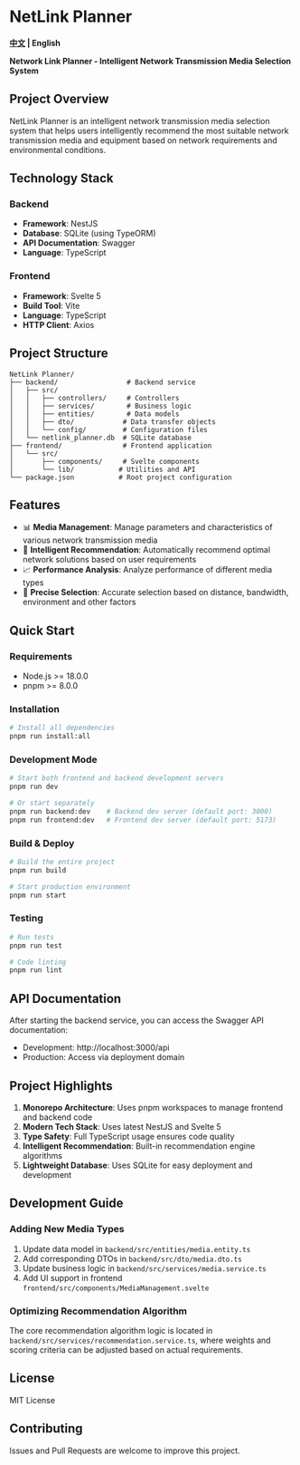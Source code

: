 # NetLink Planner

**[中文](README.md) | English**

**Network Link Planner - Intelligent Network Transmission Media Selection System**

## Project Overview

NetLink Planner is an intelligent network transmission media selection system that helps users intelligently recommend the most suitable network transmission media and equipment based on network requirements and environmental conditions.

## Technology Stack

### Backend
- **Framework**: NestJS
- **Database**: SQLite (using TypeORM)
- **API Documentation**: Swagger
- **Language**: TypeScript

### Frontend
- **Framework**: Svelte 5
- **Build Tool**: Vite
- **Language**: TypeScript
- **HTTP Client**: Axios

## Project Structure

```
NetLink Planner/
├── backend/                 # Backend service
│   ├── src/
│   │   ├── controllers/     # Controllers
│   │   ├── services/        # Business logic
│   │   ├── entities/        # Data models
│   │   ├── dto/            # Data transfer objects
│   │   └── config/         # Configuration files
│   └── netlink_planner.db  # SQLite database
├── frontend/               # Frontend application
│   └── src/
│       ├── components/     # Svelte components
│       └── lib/           # Utilities and API
└── package.json           # Root project configuration
```

## Features

- 📊 **Media Management**: Manage parameters and characteristics of various network transmission media
- 🤖 **Intelligent Recommendation**: Automatically recommend optimal network solutions based on user requirements
- 📈 **Performance Analysis**: Analyze performance of different media types
- 🎯 **Precise Selection**: Accurate selection based on distance, bandwidth, environment and other factors

## Quick Start

### Requirements

- Node.js >= 18.0.0
- pnpm >= 8.0.0

### Installation

```bash
# Install all dependencies
pnpm run install:all
```

### Development Mode

```bash
# Start both frontend and backend development servers
pnpm run dev

# Or start separately
pnpm run backend:dev    # Backend dev server (default port: 3000)
pnpm run frontend:dev   # Frontend dev server (default port: 5173)
```

### Build & Deploy

```bash
# Build the entire project
pnpm run build

# Start production environment
pnpm run start
```

### Testing

```bash
# Run tests
pnpm run test

# Code linting
pnpm run lint
```

## API Documentation

After starting the backend service, you can access the Swagger API documentation:
- Development: http://localhost:3000/api
- Production: Access via deployment domain

## Project Highlights

1. **Monorepo Architecture**: Uses pnpm workspaces to manage frontend and backend code
2. **Modern Tech Stack**: Uses latest NestJS and Svelte 5
3. **Type Safety**: Full TypeScript usage ensures code quality
4. **Intelligent Recommendation**: Built-in recommendation engine algorithms
5. **Lightweight Database**: Uses SQLite for easy deployment and development

## Development Guide

### Adding New Media Types

1. Update data model in `backend/src/entities/media.entity.ts`
2. Add corresponding DTOs in `backend/src/dto/media.dto.ts`
3. Update business logic in `backend/src/services/media.service.ts`
4. Add UI support in frontend `frontend/src/components/MediaManagement.svelte`

### Optimizing Recommendation Algorithm

The core recommendation algorithm logic is located in `backend/src/services/recommendation.service.ts`, where weights and scoring criteria can be adjusted based on actual requirements.

## License

MIT License

## Contributing

Issues and Pull Requests are welcome to improve this project.